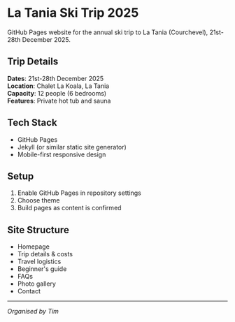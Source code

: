 # La Tania Ski Trip 2025

GitHub Pages website for the annual ski trip to La Tania (Courchevel), 21st-28th December 2025.

## Trip Details
**Dates**: 21st-28th December 2025  
**Location**: Chalet La Koala, La Tania  
**Capacity**: 12 people (6 bedrooms)  
**Features**: Private hot tub and sauna

## Tech Stack
- GitHub Pages
- Jekyll (or similar static site generator)
- Mobile-first responsive design

## Setup
1. Enable GitHub Pages in repository settings
2. Choose theme
3. Build pages as content is confirmed

## Site Structure
- Homepage
- Trip details & costs
- Travel logistics
- Beginner's guide
- FAQs
- Photo gallery
- Contact

---
*Organised by Tim*